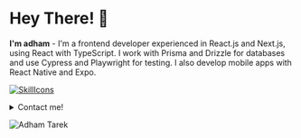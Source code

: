 # Hey There! 👋
**I'm adham** - I'm a frontend developer experienced in React.js and Next.js, using React with TypeScript. I work with Prisma and Drizzle for databases and use Cypress and Playwright for testing. I also develop mobile apps with React Native and Expo.

[![SkillIcons](https://skillicons.dev/icons?i=js,ts,tailwind,react,nextjs,astro,gatsby,prisma,cloudflare,firebase,supabase,git,github,gitlab)](https://skillicons.dev)<br/>
[](https://github.com/tandpfun/skill-icons)

<details>
  <summary>Contact me!</summary>
  Portfolio: [https://adhamtarek.vercel.app](https://adhamtarek.vercel.app)<br>
  LinkedIn: [https://linkedin.com/in/adham-tarek](https://linkedin.com/in/adham-tarek)<br>
  Gitlab: [https://gitlab.com/adhamtarek](https://gitlab.com/adhamtarek)<br>
  Email: adhamtarek291@gmail.com<br>
</details>

<p align="left"> <img src="https://komarev.com/ghpvc/?username=adham618&label=Profile%20views&color=0e75b6&style=flat" alt="Adham Tarek" /> </p>
